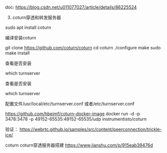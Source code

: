 doc:
https://blog.csdn.net/u011077027/article/details/86225524


3. coturn穿透和转发服务器

sudo apt install coturn 


编译安装coturn

git clone https://github.com/coturn/coturn 
cd coturn 
./configure 
make 
sudo make install

查看是否安装

which turnserver

查看是否安装

which turnserver


配置文件/usr/local/etc/turnserver.conf 或者/etc/turnserver.conf


https://github.com/hbeimf/coturn-docker-image
docker run -d -p 3478:3478 -p 49152-65535:49152-65535/udp instrumentisto/coturn

验证：
https://webrtc.github.io/samples/src/content/peerconnection/trickle-ice/


coturn
coturn穿透服务器搭建
https://www.jianshu.com/p/915eab39476d

